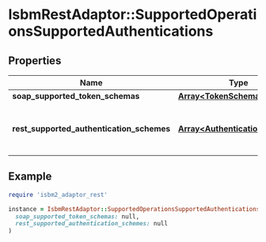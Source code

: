 # IsbmRestAdaptor::SupportedOperationsSupportedAuthentications

## Properties

| Name | Type | Description | Notes |
| ---- | ---- | ----------- | ----- |
| **soap_supported_token_schemas** | [**Array&lt;TokenSchema&gt;**](TokenSchema.md) |  | [optional] |
| **rest_supported_authentication_schemes** | [**Array&lt;AuthenticationScheme&gt;**](AuthenticationScheme.md) | The scheme names must match one of the schemes mentioned in HTTP Authentication Scheme Registry [https://www.iana.org/assignments/http-authschemes/http-authschemes.xhtml]. | [optional] |

## Example

```ruby
require 'isbm2_adaptor_rest'

instance = IsbmRestAdaptor::SupportedOperationsSupportedAuthentications.new(
  soap_supported_token_schemas: null,
  rest_supported_authentication_schemes: null
)
```

